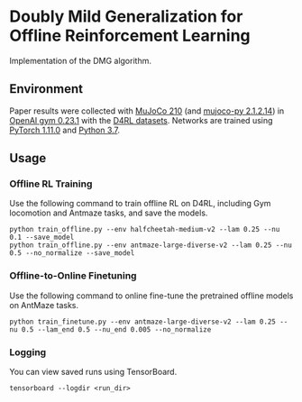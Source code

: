 # Doubly Mild Generalization for Offline Reinforcement Learning

Implementation of the DMG algorithm.

## Environment
Paper results were collected with [MuJoCo 210](https://mujoco.org/) (and [mujoco-py 2.1.2.14](https://github.com/openai/mujoco-py)) in [OpenAI gym 0.23.1](https://github.com/openai/gym) with the [D4RL datasets](https://github.com/Farama-Foundation/D4RL). Networks are trained using [PyTorch 1.11.0](https://github.com/pytorch/pytorch) and [Python 3.7](https://www.python.org/).

## Usage


### Offline RL Training

Use the following command to train offline RL on D4RL, including Gym locomotion and Antmaze tasks, and save the models.
```
python train_offline.py --env halfcheetah-medium-v2 --lam 0.25 --nu 0.1 --save_model
python train_offline.py --env antmaze-large-diverse-v2 --lam 0.25 --nu 0.5 --no_normalize --save_model
```

### Offline-to-Online Finetuning

Use the following command to online fine-tune the pretrained offline models on AntMaze tasks.
```
python train_finetune.py --env antmaze-large-diverse-v2 --lam 0.25 --nu 0.5 --lam_end 0.5 --nu_end 0.005 --no_normalize
```

### Logging

You can view saved runs using TensorBoard.

```
tensorboard --logdir <run_dir>
```